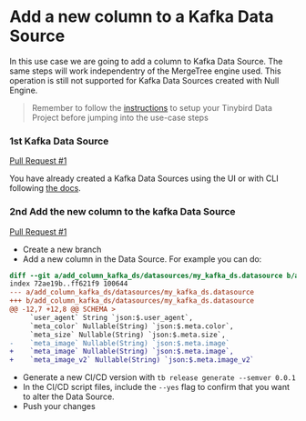 # Add a new column to a Kafka Data Source

In this use case we are going to add a column to Kafka Data Source. The same steps will work independentry of the MergeTree engine used. This operation is still not supported for Kafka Data Sources created with Null Engine.

> Remember to follow the [instructions](../README.md) to setup your Tinybird Data Project before jumping into the use-case steps

### 1st Kafka Data Source 

[Pull Request #1](https://github.com/tinybirdco/use-case-examples/pull/79)

You have already created a Kafka Data Sources using the UI or with CLI following [the docs](https://www.tinybird.co/docs/ingest/kafka.html).

### 2nd Add the new column to the kafka Data Source

[Pull Request #1](https://github.com/tinybirdco/use-case-examples/pull/83)

- Create a new branch
- Add a new column in the Data Source. For example you can do:
```diff
diff --git a/add_column_kafka_ds/datasources/my_kafka_ds.datasource b/add_column_kafka_ds/datasources/my_kafka_ds.datasource
index 72ae19b..ff621f9 100644
--- a/add_column_kafka_ds/datasources/my_kafka_ds.datasource
+++ b/add_column_kafka_ds/datasources/my_kafka_ds.datasource
@@ -12,7 +12,8 @@ SCHEMA >
     `user_agent` String `json:$.user_agent`,
     `meta_color` Nullable(String) `json:$.meta.color`,
     `meta_size` Nullable(String) `json:$.meta.size`,
-    `meta_image` Nullable(String) `json:$.meta.image`
+    `meta_image` Nullable(String) `json:$.meta.image`,
+    `meta_image_v2` Nullable(String) `json:$.meta.image_v2`
```
- Generate a new CI/CD version with `tb release generate --semver 0.0.1`
- In the CI/CD script files, include the `--yes` flag to confirm that you want to alter the Data Source.
- Push your changes

